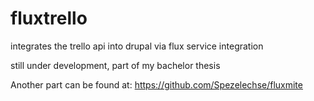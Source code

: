fluxtrello
==========
integrates the trello api into drupal via flux service integration

still under development, part of my bachelor thesis

Another part can be found at:
https://github.com/Spezelechse/fluxmite
